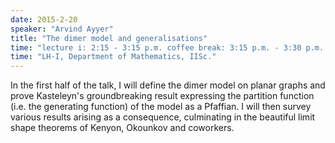 ```yaml
---
date: 2015-2-20
speaker: "Arvind Ayyer"
title: "The dimer model and generalisations"
time: "lecture i: 2:15 - 3:15 p.m. coffee break: 3:15 p.m. - 3:30 p.m. lecture ii: 3:30 - 4:30 p.m. high tea: 4:30 p.m." 
time: "LH-I, Department of Mathematics, IISc."
---
```

In the first half of the talk, I will define the dimer model on planar graphs and prove Kasteleyn's groundbreaking result expressing the partition function (i.e. the generating function) of the model as a Pfaffian. I will then survey various results arising as a consequence, culminating in the beautiful limit shape theorems of Kenyon, Okounkov and coworkers.

